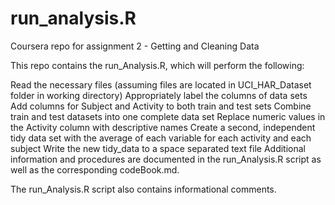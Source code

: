 run_analysis.R
============

Coursera repo for assignment 2 - Getting and Cleaning Data

This repo contains the run_Analysis.R, which will perform the following:

Read the necessary files (assuming files are located in UCI_HAR_Dataset folder in working directory)
Appropriately label the columns of data sets
Add columns for Subject and Activity to both train and test sets
Combine train and test datasets into one complete data set
Replace numeric values in the Activity column with descriptive names
Create a second, independent tidy data set with the average of each variable for each activity and each subject
Write the new tidy_data to a space separated text file
Additional information and procedures are documented in the run_Analysis.R script as well as the corresponding codeBook.md.

The run_Analysis.R script also contains informational comments.
